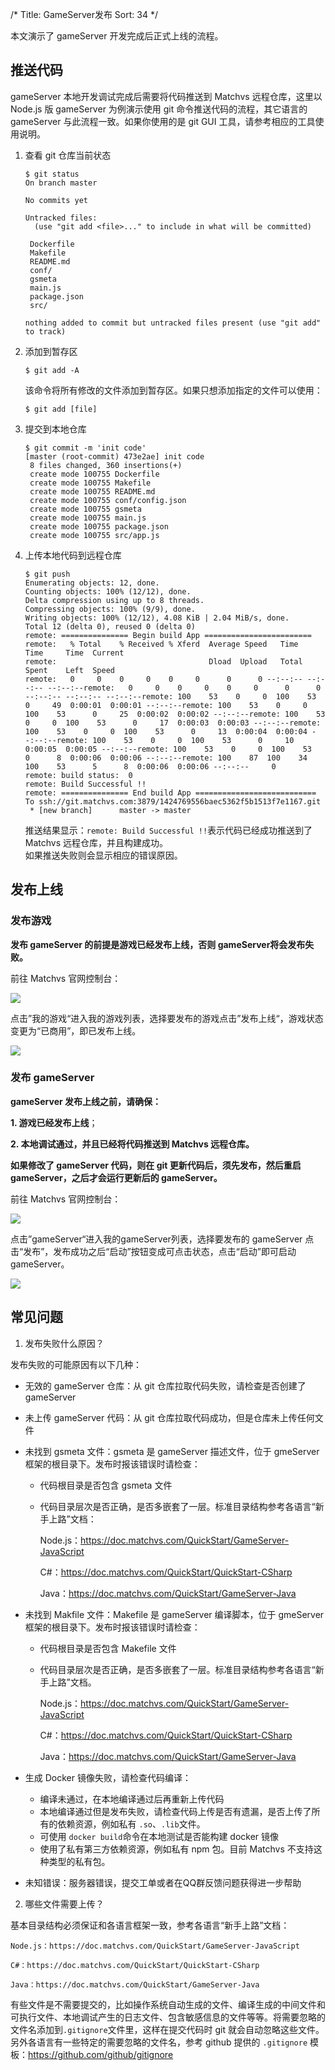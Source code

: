 /*
Title: GameServer发布
Sort: 34
*/

本文演示了 gameServer 开发完成后正式上线的流程。  



## 推送代码

gameServer 本地开发调试完成后需要将代码推送到 Matchvs 远程仓库，这里以 Node.js 版 gameServer 为例演示使用 git 命令推送代码的流程，其它语言的 gameServer 与此流程一致。如果你使用的是 git GUI 工具，请参考相应的工具使用说明。

1. 查看 git 仓库当前状态

   ```shell
   $ git status
   On branch master
   
   No commits yet
   
   Untracked files:
     (use "git add <file>..." to include in what will be committed)
   
   	Dockerfile
   	Makefile
   	README.md
   	conf/
   	gsmeta
   	main.js
   	package.json
   	src/
   
   nothing added to commit but untracked files present (use "git add" to track)
   ```

2. 添加到暂存区

   ```shell
   $ git add -A
   ```

   该命令将所有修改的文件添加到暂存区。如果只想添加指定的文件可以使用：

   ```shell
   $ git add [file]
   ```

3. 提交到本地仓库

   ```shell
   $ git commit -m 'init code'
   [master (root-commit) 473e2ae] init code
    8 files changed, 360 insertions(+)
    create mode 100755 Dockerfile
    create mode 100755 Makefile
    create mode 100755 README.md
    create mode 100755 conf/config.json
    create mode 100755 gsmeta
    create mode 100755 main.js
    create mode 100755 package.json
    create mode 100755 src/app.js
   ```

4. 上传本地代码到远程仓库

   ```shell
   $ git push
   Enumerating objects: 12, done.
   Counting objects: 100% (12/12), done.
   Delta compression using up to 8 threads.
   Compressing objects: 100% (9/9), done.
   Writing objects: 100% (12/12), 4.08 KiB | 2.04 MiB/s, done.
   Total 12 (delta 0), reused 0 (delta 0)
   remote: =============== Begin build App ========================
   remote:   % Total    % Received % Xferd  Average Speed   Time    Time     Time  Current
   remote:                                  Dload  Upload   Total   Spent    Left  Speed
   remote:   0     0    0     0    0     0      0      0 --:--:-- --:--:-- --:--:--remote:   0     0    0     0    0     0      0      0 --:--:-- --:--:-- --:--:--remote: 100    53    0     0  100    53      0     49  0:00:01  0:00:01 --:--:--remote: 100    53    0     0  100    53      0     25  0:00:02  0:00:02 --:--:--remote: 100    53    0     0  100    53      0     17  0:00:03  0:00:03 --:--:--remote: 100    53    0     0  100    53      0     13  0:00:04  0:00:04 --:--:--remote: 100    53    0     0  100    53      0     10  0:00:05  0:00:05 --:--:--remote: 100    53    0     0  100    53      0      8  0:00:06  0:00:06 --:--:--remote: 100    87  100    34  100    53      5      8  0:00:06  0:00:06 --:--:--     0
   remote: build status:  0
   remote: Build Successful !!
   remote: =============== End build App ===========================
   To ssh://git.matchvs.com:3879/1424769556baec5362f5b1513f7e1167.git
    * [new branch]      master -> master
   ```

   推送结果显示：`remote: Build Successful !!`表示代码已经成功推送到了 Matchvs 远程仓库，并且构建成功。  
   如果推送失败则会显示相应的错误原因。

## 发布上线

### 发布游戏

**发布 gameServer 的前提是游戏已经发布上线，否则 gameServer将会发布失败。**

前往 Matchvs 官网控制台：

![](http://imgs.matchvs.com/static/Doc-img/gamePub/GameServerImg/unpublicgame&gameserver.png)

点击”我的游戏“进入我的游戏列表，选择要发布的游戏点击”发布上线“，游戏状态变更为“已商用”，即已发布上线。

![](http://imgs.matchvs.com/static/Doc-img/gamePub/GameServerImg/publicgame&gameserver.png)



### 发布 gameServer

**gameServer 发布上线之前，请确保：**

**1. 游戏已经发布上线**；

**2. 本地调试通过，并且已经将代码推送到 Matchvs 远程仓库。**


**如果修改了 gameServer 代码，则在 git 更新代码后，须先发布，然后重启 gameServer，之后才会运行更新后的 gameServer。**

前往 Matchvs 官网控制台：

![](http://imgs.matchvs.com/static/Doc-img/gamePub/GameServerImg/unpublicgameserver.png)

点击”gameServer“进入我的gameServer列表，选择要发布的 gameServer 点击“发布”，发布成功之后“启动”按钮变成可点击状态，点击“启动”即可启动 gameServer。

![](http://imgs.matchvs.com/static/Doc-img/gamePub/GameServerImg/publishedgameserver.png)



## 常见问题

1. 发布失败什么原因？

发布失败的可能原因有以下几种：

- 无效的 gameServer 仓库：从 git 仓库拉取代码失败，请检查是否创建了 gameServer

- 未上传 gameServer 代码：从 git 仓库拉取代码成功，但是仓库未上传任何文件

- 未找到 gsmeta 文件：gsmeta 是 gameServer 描述文件，位于 gmeServer 框架的根目录下。发布时报该错误时请检查：

  - 代码根目录是否包含 gsmeta 文件

  - 代码目录层次是否正确，是否多嵌套了一层。标准目录结构参考各语言“新手上路”文档：

    Node.js：https://doc.matchvs.com/QuickStart/GameServer-JavaScript

    C#：https://doc.matchvs.com/QuickStart/QuickStart-CSharp

    Java：https://doc.matchvs.com/QuickStart/GameServer-Java

- 未找到 Makfile 文件：Makefile 是 gameServer 编译脚本，位于 gmeServer 框架的根目录下。发布时报该错误时请检查：

  - 代码根目录是否包含 Makefile 文件
  - 代码目录层次是否正确，是否多嵌套了一层。标准目录结构参考各语言“新手上路”文档。

    Node.js：https://doc.matchvs.com/QuickStart/GameServer-JavaScript

    C#：https://doc.matchvs.com/QuickStart/QuickStart-CSharp

    Java：https://doc.matchvs.com/QuickStart/GameServer-Java

- 生成 Docker 镜像失败，请检查代码编译：

  - 编译未通过，在本地编译通过后再重新上传代码
  - 本地编译通过但是发布失败，请检查代码上传是否有遗漏，是否上传了所有的依赖资源，例如私有 `.so`、`.lib`文件。
  - 可使用 `docker build`命令在本地测试是否能构建 docker 镜像
  - 使用了私有第三方依赖资源，例如私有 npm 包。目前 Matchvs 不支持这种类型的私有包。

- 未知错误：服务器错误，提交工单或者在QQ群反馈问题获得进一步帮助



2. 哪些文件需要上传？

基本目录结构必须保证和各语言框架一致，参考各语言“新手上路”文档：

    Node.js：https://doc.matchvs.com/QuickStart/GameServer-JavaScript

    C#：https://doc.matchvs.com/QuickStart/QuickStart-CSharp

    Java：https://doc.matchvs.com/QuickStart/GameServer-Java

有些文件是不需要提交的，比如操作系统自动生成的文件、编译生成的中间文件和可执行文件、本地调试产生的日志文件、包含敏感信息的文件等等。将需要忽略的文件名添加到`.gitignore`文件里，这样在提交代码时 git 就会自动忽略这些文件。另外各语言有一些特定的需要忽略的文件名，参考 github 提供的 `.gitignore` 模板：https://github.com/github/gitignore